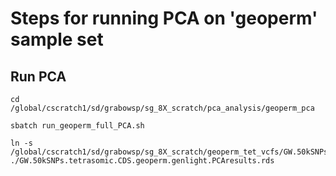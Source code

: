 # Steps for running PCA on 'geoperm' sample set

## Run PCA
```
cd /global/cscratch1/sd/grabowsp/sg_8X_scratch/pca_analysis/geoperm_pca

sbatch run_geoperm_full_PCA.sh

ln -s /global/cscratch1/sd/grabowsp/sg_8X_scratch/geoperm_tet_vcfs/GW.50kSNPs.tetrasomic.CDS.geoperm.genlight.PCAresults.rds ./GW.50kSNPs.tetrasomic.CDS.geoperm.genlight.PCAresults.rds
```
